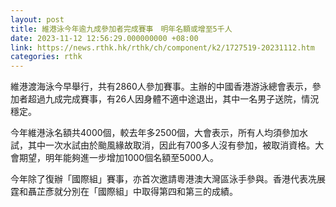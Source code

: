 ```yaml
---
layout: post
title: 維港泳今年逾九成參加者完成賽事　明年名額或增至5千人
date: 2023-11-12 12:56:29.000000000 +08:00
link: https://news.rthk.hk/rthk/ch/component/k2/1727519-20231112.htm
categories: rthk
---
```


維港渡海泳今早舉行，共有2860人參加賽事。主辦的中國香港游泳總會表示，參加者超過九成完成賽事，有26人因身體不適中途退出，其中一名男子送院，情況穩定。

今年維港泳名額共4000個，較去年多2500個，大會表示，所有人均須參加水試，其中一次水試由於颱風緣故取消，因此有700多人沒有參加，被取消資格。大會期望，明年能夠進一步增加1000個名額至5000人。

今年除了復辦「國際組」賽事，亦首次邀請粵港澳大灣區泳手參與。香港代表冼展霆和聶芷彥就分別在「國際組」中取得第四和第三的成績。
